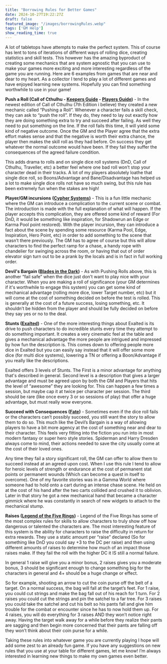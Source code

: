```yaml
---
title: "Borrowing Rules for Better Games"
date: 2024-10-27T19:22:27Z
draft: false
featured_image: "/images/borrowingRules.webp"
tags: ['GM Help']
show_reading_time: true
---
```


A lot of tabletops have attempts to make the perfect system. This of course has lent to tons of iterations of different ways of rolling dice, creating statistics and skill tests. This however has the amazing byproduct of creating some mechanics that are system agnostic that you can use to make your games more exciting and more interesting regardless of the game you are running. Here are 6 examples from games that are near and dear to my heart. As a collector I tend to play a lot of different games and have enjoyed learning new systems. Hopefully you can find something worthwhile to use in your game!

**Push a Roll (Call of Cthulhu - [Keepers Guide](https://legacy.drivethrurpg.com/product/150997/Call-of-Cthulhu-7th-Edition--Keepers-Rulebook?src=affiliate135005&affiliate_id=135005) - [Players Guide](https://legacy.drivethrurpg.com/product/167631/Call-of-Cthulhu-Investigator-Handbook-7th-Edition?src=affiliate135005&affiliate_id=135005))** - In the newest edition of Call of Cthulhu (7th Edition i believe) they created a new mechanic called “Pushing a Roll”. Whenever a character fails a skill check, they can ask to “push the roll”. If they do, they need to lay out exactly how they are doing something extra to try and succeed after failing. As well they need to put something on the line. If the roll fails this time, it will yield some kind of negative outcome. Once the GM and the Player agree that the extra effort makes sense and that the negative is worth their extra chance, the player then makes the skill roll as they had before. On success they get whatever the normal outcome would have been. If they fail they suffer the consequences of the agreed failure condition.

This adds drama to rolls and on single dice roll systems (DnD, Call of Cthulhu, Traveller, etc) a better feel where one bad roll won’t stop your character dead in their tracks. A lot of my players absolutely loathe that single dice roll, so Boons/Advantage and Bane/Disadvantage has helped us a lot to make single dice rolls not have so much swing, but this rule has been extremely fun when the stakes are high!

**Player/GM incursions** **([Cypher Systems](https://legacy.drivethrurpg.com/product/148997/Cypher-System-Rulebook-2015-edition?src=affiliate135005&affiliate_id=135005))** - This is a fun little mechanic where the GM can introduce a complication to the current scene or combat. The introduction is made with the full explanation of what will happen. If the player accepts this complication, they are offered some kind of reward (For DnD, it would be something like inspiration, for Shadowrun an Edge or Karma Pool point restored). With the player incursion, they can introduce a fact about the scene by spending some resource (Karma Pool, Edge, Inspiration, Hero Point, etc) in order to add something to the scene that wasn’t there previously. The GM has to agree of course but this will allow characters to find the perfect ramp for a chase, a handy rope with chandelier for swinging across the room, or having that out of order elevator sign turn out to be a prank by the locals and is in fact in full working order.

**Devil's Bargain ([Blades in the Dark](https://legacy.drivethrurpg.com/product/170689/Blades-in-the-Dark?src=affiliate135005&affiliate_id=135005))** - As with Pushing Rolls above, this is another “fail safe” when the dice just don’t want to play nice with your character. When you are making a roll of significance (your GM determines if it's worthwhile to engage this system) you can get some kind of mechanical advantage (rolling more dice, lower Target number, etc) but it will come at the cost of something decided on before the test is rolled. This is generally at the cost of a future success, losing something, etc. It shouldn’t be hidden from the player and should be fully decided on before they say yes or no to the deal.

**Stunts ([Exalted](https://legacy.drivethrurpg.com/product/162759/Exalted-3rd-Edition?src=affiliate135005&affiliate_id=135005))** - One of the more interesting things about Exalted is its drive to push characters to do incredible stunts every time they attempt to do something important. It creates a very cinematic feel at the table and gives a mechanical advantage the more people are intrigued and impressed by how fun the description is. This comes down to offering people more dice in Exalted but you can easily say instead that it will offer some more dice (for multi dice systems), lowering a TN or offering a Boon/Advantage if you really like the descriptions.

Exalted offers 3 levels of Stunts. The First is a minor advantage for anything that's described in general. Second level is a description that gives a larger advantage and must be agreed upon by both the GM and Players that hits the level of “awesome” they are looking for. This can happen a few times a session, but maybe cap it at twice per character per session. The third should be rare (like once every 3 or so sessions of play) that offer a huge advantage, but must really wow everyone. 

**Succeed with Consequences ([Fate](https://legacy.drivethrurpg.com/product/114903/Fate-Core-System?src=affiliate135005&affiliate_id=135005))** - Sometimes even if the dice roll fails or the characters can’t possibly succeed, you still want the story to allow them to do so. This much like the Devil’s Bargain is a way of allowing players to have a bit more agency at the cost of something near and dear to their character. This feels very fitting into the fiction you run into in most modern fantasy or super hero style stories. Spiderman and Harry Dresden always come to mind, their actions needed to save the city usually come at the cost of their loved ones.

Any time they fail a story significant roll, the GM can offer to allow them to succeed instead at an agreed upon cost. When I use this rule I tend to allow for heroic levels of strength or endurance at the cost of permanent stat points or permanent wounds (Which can become a quest in itself to overcome). One of my favorite stories was in a Gamma World where someone had to hold onto a cart during an intense chase scene. He held on at the cost of his hand after the two carts collided and crushed it to oblivion. Later in that story he got a new mechanical hand that became a character gimmick where he was constantly in search of new widgets to attach to the mechanical stump. 

**Raises ([Legend of the Five Rings](https://legacy.drivethrurpg.com/product/3552/Legend-of-the-Five-Rings-3rd-Edition-Revised?src=affiliate135005&affiliate_id=135005))** - Legend of the Five Rings has some of the most complex rules for skills to allow characters to truly show off how dangerous or talented the characters are. The most interesting feature of this system is the ability for characters to raise the difficulty in return for extra rewards. They use a static amount per “raise” declared (So for something like DnD you could say +3 to the DC per raise) and then using different amounts of raises to determine how much of an impact those raises make. If they fail the roll with the higher DC it IS still a normal failure.

In general 1 raise will give you a minor bonus, 2 raises gives you a moderate bonus, 3 should be significant enough to change something big for the characters in general and 4+ should be a huge change or effect.

So for example, shooting an arrow to cut the coin purse off the belt of a target. On a normal success, the bag will fall at the target’s feet. For 1 raise, you could cut strings and make the bag fall out of his reach for 1 turn. For 2 raises you could cut the strings and pin the satchel to a far tree. For 3 raises you could take the satchel and cut his belt so his pants fall and give him trouble for the combat or encounter since he has to now hold them up. For 4 raises, you will do everything for 3 raises AND they won’t notice right away. Having the target walk away for a while before they realize their pants are sagging and then begin more concerned that their pants are falling off they won’t think about their coin purse for a while. 

Taking these rules into whatever game you are currently playing I hope will add some zest to an already fun game. If you have any suggestions on new rules that you use at your table for different games, let me know! I’m always interested in learning new things to make my own games even better.
